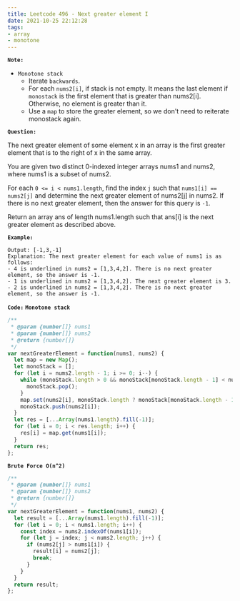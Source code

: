 ```yaml
---
title: Leetcode 496 - Next greater element I
date: 2021-10-25 22:12:28
tags:
- array
- monotone
---
```

**`Note:`**
- `Monotone stack`
  - Iterate `backwards`.
  - For each `nums2[i]`, if stack is not empty. It means the last element if `monostack` is the first element that is greater than nums2[i]. Otherwise, no element is greater than it.
  - Use a `map` to store the greater element, so we don't need to reiterate monostack again.

**`Question:`**

The next greater element of some element x in an array is the first greater element that is to the right of x in the same array.

You are given two distinct 0-indexed integer arrays nums1 and nums2, where nums1 is a subset of nums2.

For each `0 <= i < nums1.length`, find the index `j` such that `nums1[i] == nums2[j]` and determine the next greater element of nums2[j] in nums2. If there is no next greater element, then the answer for this query is `-1`.

Return an array ans of length nums1.length such that ans[i] is the next greater element as described above.

**`Example:`**
```Input: nums1 = [4,1,2], nums2 = [1,3,4,2]
Output: [-1,3,-1]
Explanation: The next greater element for each value of nums1 is as follows:
- 4 is underlined in nums2 = [1,3,4,2]. There is no next greater element, so the answer is -1.
- 1 is underlined in nums2 = [1,3,4,2]. The next greater element is 3.
- 2 is underlined in nums2 = [1,3,4,2]. There is no next greater element, so the answer is -1.
```

**`Code:`**
**`Monotone stack`**
```javascript
/**
 * @param {number[]} nums1
 * @param {number[]} nums2
 * @return {number[]}
 */
var nextGreaterElement = function(nums1, nums2) {
  let map = new Map();
  let monoStack = [];
  for (let i = nums2.length - 1; i >= 0; i--) {
    while (monoStack.length > 0 && monoStack[monoStack.length - 1] < nums2[i]) {
      monoStack.pop();
    }
    map.set(nums2[i], monoStack.length ? monoStack[monoStack.length - 1] : -1);
    monoStack.push(nums2[i]);
  }
  let res = [...Array(nums1.length).fill(-1)];
  for (let i = 0; i < res.length; i++) {
    res[i] = map.get(nums1[i]);
  }
  return res;
};
```


**`Brute Force O(n^2)`**
```javascript
/**
 * @param {number[]} nums1
 * @param {number[]} nums2
 * @return {number[]}
 */
var nextGreaterElement = function(nums1, nums2) {
  let result = [...Array(nums1.length).fill(-1)];
  for (let i = 0; i < nums1.length; i++) {
    const index = nums2.indexOf(nums1[i]);
    for (let j = index; j < nums2.length; j++) {
      if (nums2[j] > nums1[i]) {
        result[i] = nums2[j];
        break;
      }
    }
  }
  return result;
};
```